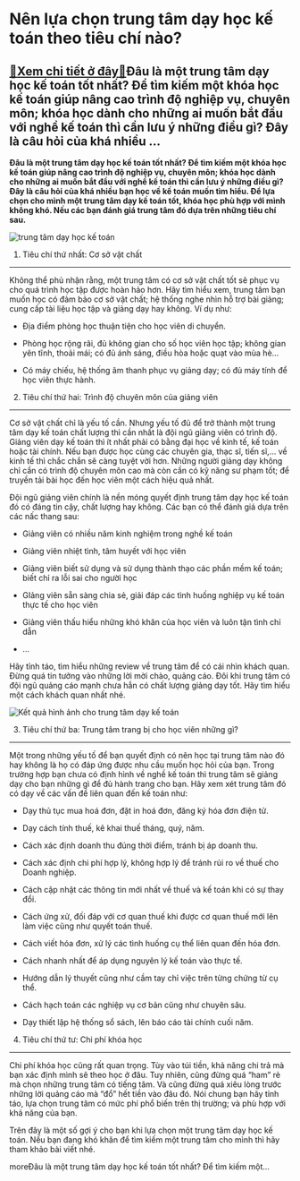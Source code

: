 Nên lựa chọn trung tâm dạy học kế toán theo tiêu chí nào?
=========================================================

[:gift:Xem chi tiết ở đây:gift:](https://hddtvn.com/nen-lua-chon-trung-tam-day-hoc-ke-toan-theo-tieu-chi-nao/)Đâu là một trung tâm dạy học kế toán tốt nhất? Để tìm kiếm một khóa học kế toán giúp nâng cao trình độ nghiệp vụ, chuyên môn; khóa học dành cho những ai muốn bắt đầu với nghề kế toán thì cần lưu ý những điều gì? Đây là câu hỏi của khá nhiều …
--------------------------------------------------------------------------------------------------------------------------------------------------------------------------------------------------------------------------------------------------

**Đâu là một trung tâm dạy học kế toán tốt nhất? Để tìm kiếm một khóa học kế toán giúp nâng cao trình độ nghiệp vụ, chuyên môn; khóa học dành cho những ai muốn bắt đầu với nghề kế toán thì cần lưu ý những điều gì? Đây là câu hỏi của khá nhiều bạn học về kế toán muốn tìm hiểu. Để lựa chọn cho mình một trung tâm dạy kế toán tốt, khóa học phù hợp với mình không khó. Nếu các bạn đánh giá trung tâm đó dựa trên những tiêu chí sau.**


![trung tâm dạy học kế toán](https://hddtvn.com/wp-content/uploads/2021/01/5f09062860a4b078b885d98539897b3e.jpg)


1. Tiêu chí thứ nhất: Cơ sở vật chất
------------------------------------


Không thể phủ nhận rằng, một trung tâm có cơ sở vật chất tốt sẽ phục vụ cho quá trình học tập được hoàn hảo hơn. Hãy tìm hiểu xem, trung tâm bạn muốn học có đảm bảo cơ sở vật chất; hệ thống nghe nhìn hỗ trợ bài giảng; cung cấp tài liệu học tập và giảng dạy hay không. Ví dụ như:




* Địa điểm phòng học thuận tiện cho học viên di chuyển.

* Phòng học rộng rãi, đủ không gian cho số học viên học tập; không gian yên tĩnh, thoải mái; có đủ ánh sáng, điều hòa hoặc quạt vào mùa hè…

* Có máy chiếu, hệ thống âm thanh phục vụ giảng dạy; có đủ máy tính để học viên thực hành.



2. Tiêu chí thứ hai: Trình độ chuyên môn của giảng viên
-------------------------------------------------------


Cơ sở vật chất chỉ là yếu tố cần. Nhưng yếu tố đủ để trở thành một trung tâm dạy kế toán chất lượng thì cần nhất là đội ngũ giảng viên có trình độ. Giảng viên dạy kế toán thì ít nhất phải có bằng đại học về kinh tế, kế toán hoặc tài chính. Nếu bạn được học cùng các chuyên gia, thạc sĩ, tiến sĩ,… về kinh tế thì chắc chắn sẽ càng tuyệt vời hơn. Những người giảng dạy không chỉ cần có trình độ chuyên môn cao mà còn cần có kỹ năng sư phạm tốt; để truyền tải bài học đến học viên một cách hiệu quả nhất.


Đội ngũ giảng viên chính là nền móng quyết định trung tâm dạy học kế toán đó có đáng tin cậy, chất lượng hay không. Các bạn có thể đánh giá dựa trên các nấc thang sau:




* Giảng viên có nhiều năm kinh nghiệm trong nghề kế toán

* Giảng viên nhiệt tình, tâm huyết với học viên

* Giảng viên biết sử dụng và sử dụng thành thạo các phần mềm kế toán; biết chỉ ra lỗi sai cho người học

* GIảng viên sẵn sàng chia sẻ, giải đáp các tình huống nghiệp vụ kế toán thực tế cho học viên

* Giảng viên thấu hiểu những khó khăn của học viên và luôn tận tình chỉ dẫn

* …



Hãy tỉnh táo, tìm hiểu những review về trung tâm để có cái nhìn khách quan. Đừng quá tin tưởng vào những lời mời chào, quảng cáo. Đôi khi trung tâm có đội ngũ quảng cáo mạnh chưa hẳn có chất lượng giảng dạy tốt. Hãy tìm hiểu một cách khách quan nhất nhé.


![Kết quả hình ảnh cho trung tâm dạy kế toán](https://hddtvn.com/wp-content/uploads/2021/01/trung-tam-ke-toan-asia-da-nang-5.jpg)


3. Tiêu chí thứ ba: Trung tâm trang bị cho học viên những gì?
-------------------------------------------------------------


Một trong những yếu tố để bạn quyết định có nên học tại trung tâm nào đó hay không là họ có đáp ứng được nhu cầu muốn học hỏi của bạn. Trong trường hợp bạn chưa có định hình về nghề kế toán thì trung tâm sẽ giảng dạy cho bạn những gì để đủ hành trang cho bạn. Hãy xem xét trung tâm đó có dạy về các vấn đề liên quan đến kế toán như:




* Dạy thủ tục mua hoá đơn, đặt in hoá đơn, đăng ký hóa đơn điện tử.

* Dạy cách tính thuế, kê khai thuế tháng, quý, năm.

* Cách xác định doanh thu đúng thời điểm, tránh bị áp doanh thu.

* Cách xác định chi phí hợp lý, không hợp lý để tránh rủi ro về thuế cho Doanh nghiệp.

* Cách cập nhật các thông tin mới nhất về thuế và kế toán khi có sự thay đổi.

* Cách ứng xử, đối đáp với cơ quan thuế khi được cơ quan thuế mới lên làm việc cũng như quyết toán thuế.

* Cách viết hóa đơn, xử lý các tình huống cụ thể liên quan đến hóa đơn.

* Cách nhanh nhất để áp dụng nguyên lý kế toán vào thực tế.

* Hướng dẫn lý thuyết cũng như cầm tay chỉ việc trên từng chứng từ cụ thể.

* Cách hạch toán các nghiệp vụ cơ bản cũng như chuyên sâu.

* Dạy thiết lập hệ thống sổ sách, lên báo cáo tài chính cuối năm.



4. Tiêu chí thứ tư: Chi phí khóa học
------------------------------------


Chi phí khóa học cũng rất quan trọng. Tùy vào túi tiền, khả năng chi trả mà bạn xác định mình sẽ theo học ở đâu. Tuy nhiên, cũng đừng quá “ham” rẻ mà chọn những trung tâm có tiếng tăm. Và cũng đừng quá xiêu lòng trước những lời quảng cáo mà “đổ” hết tiền vào đâu đó. Nói chung bạn hãy tỉnh táo, lựa chọn trung tâm có mức phí phổ biến trên thị trường; và phù hợp với khả năng của bạn.


Trên đây là một số gợi ý cho bạn khi lựa chọn một trung tâm dạy học kế toán. Nếu bạn đang khó khăn để tìm kiếm một trung tâm cho mình thì hãy tham khảo bài viết nhé.



moreĐâu là một trung tâm dạy học kế toán tốt nhất? Để tìm kiếm một…

